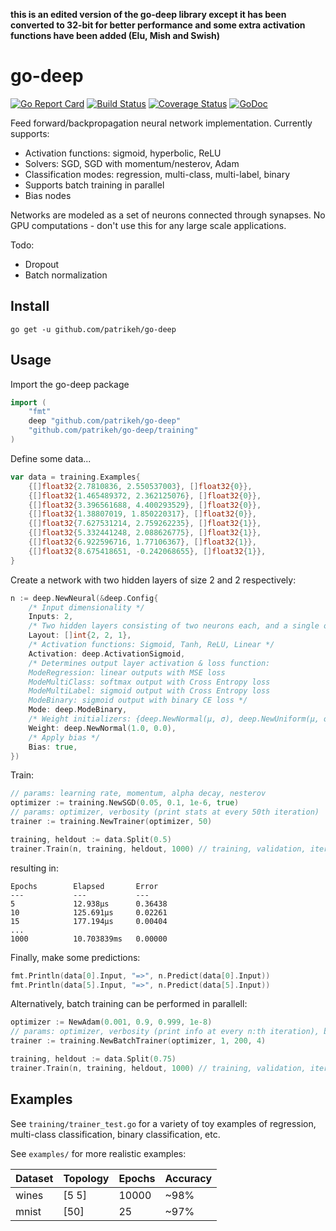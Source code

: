 **this is an edited version of the go-deep library except it has been converted to 32-bit for better performance and some extra activation functions have been added (Elu, Mish and Swish)**

# go-deep
[![Go Report Card](https://goreportcard.com/badge/github.com/patrikeh/go-deep)](https://goreportcard.com/report/github.com/patrikeh/go-deep)
[![Build Status](https://travis-ci.org/patrikeh/go-deep.svg?branch=master)](https://travis-ci.org/patrikeh/go-deep)
[![Coverage Status](https://coveralls.io/repos/github/patrikeh/go-deep/badge.svg?branch=master)](https://coveralls.io/github/patrikeh/go-deep?branch=master)
[![GoDoc](https://godoc.org/github.com/patrikeh/go-deep?status.svg)](https://godoc.org/github.com/patrikeh/go-deep)


Feed forward/backpropagation neural network implementation. Currently supports:

- Activation functions: sigmoid, hyperbolic, ReLU
- Solvers: SGD, SGD with momentum/nesterov, Adam
- Classification modes: regression, multi-class, multi-label, binary
- Supports batch training in parallel
- Bias nodes

Networks are modeled as a set of neurons connected through synapses. No GPU computations - don't use this for any large scale applications.

Todo:
- Dropout
- Batch normalization

## Install
```
go get -u github.com/patrikeh/go-deep
```
## Usage
Import the go-deep package
```go
import (
	"fmt"
	deep "github.com/patrikeh/go-deep"
	"github.com/patrikeh/go-deep/training"
)
```

Define some data...
```go
var data = training.Examples{
	{[]float32{2.7810836, 2.550537003}, []float32{0}},
	{[]float32{1.465489372, 2.362125076}, []float32{0}},
	{[]float32{3.396561688, 4.400293529}, []float32{0}},
	{[]float32{1.38807019, 1.850220317}, []float32{0}},
	{[]float32{7.627531214, 2.759262235}, []float32{1}},
	{[]float32{5.332441248, 2.088626775}, []float32{1}},
	{[]float32{6.922596716, 1.77106367}, []float32{1}},
	{[]float32{8.675418651, -0.242068655}, []float32{1}},
}
```

Create a network with two hidden layers of size 2 and 2 respectively:
```go
n := deep.NewNeural(&deep.Config{
	/* Input dimensionality */
	Inputs: 2,
	/* Two hidden layers consisting of two neurons each, and a single output */
	Layout: []int{2, 2, 1},
	/* Activation functions: Sigmoid, Tanh, ReLU, Linear */
	Activation: deep.ActivationSigmoid,
	/* Determines output layer activation & loss function: 
	ModeRegression: linear outputs with MSE loss
	ModeMultiClass: softmax output with Cross Entropy loss
	ModeMultiLabel: sigmoid output with Cross Entropy loss
	ModeBinary: sigmoid output with binary CE loss */
	Mode: deep.ModeBinary,
	/* Weight initializers: {deep.NewNormal(μ, σ), deep.NewUniform(μ, σ)} */
	Weight: deep.NewNormal(1.0, 0.0),
	/* Apply bias */
	Bias: true,
})
```
Train:
```go
// params: learning rate, momentum, alpha decay, nesterov
optimizer := training.NewSGD(0.05, 0.1, 1e-6, true)
// params: optimizer, verbosity (print stats at every 50th iteration)
trainer := training.NewTrainer(optimizer, 50)

training, heldout := data.Split(0.5)
trainer.Train(n, training, heldout, 1000) // training, validation, iterations
```
resulting in:
```
Epochs        Elapsed       Error         
---           ---           ---           
5             12.938µs      0.36438       
10            125.691µs     0.02261       
15            177.194µs     0.00404       
...     
1000          10.703839ms   0.00000       
```
Finally, make some predictions:
```go
fmt.Println(data[0].Input, "=>", n.Predict(data[0].Input))
fmt.Println(data[5].Input, "=>", n.Predict(data[5].Input))
```

Alternatively, batch training can be performed in parallell:
```go
optimizer := NewAdam(0.001, 0.9, 0.999, 1e-8)
// params: optimizer, verbosity (print info at every n:th iteration), batch-size, number of workers
trainer := training.NewBatchTrainer(optimizer, 1, 200, 4)

training, heldout := data.Split(0.75)
trainer.Train(n, training, heldout, 1000) // training, validation, iterations
```

## Examples
See ```training/trainer_test.go``` for a variety of toy examples of regression, multi-class classification, binary classification, etc.

See ```examples/``` for more realistic examples:

| Dataset | Topology | Epochs | Accuracy |
| --- | --- | --- | --- |
| wines | [5 5] | 10000 | ~98% |
| mnist | [50] | 25 | ~97% |
